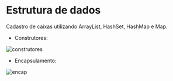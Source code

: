 # Estrutura de dados
Cadastro de caixas utilizando ArrayList, HashSet, HashMap e Map.


- Construtores:


![construtores](https://user-images.githubusercontent.com/102261833/199856424-de942627-ee24-4d19-bacb-58ea951693ce.png)

 - Encapsulamento: 

![encap](https://user-images.githubusercontent.com/102261833/199856580-37f650e2-ba77-4a52-acde-6d2ef52f009b.png)

